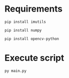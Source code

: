 # Requirements
```
pip install imutils
```

```
pip install numpy
```

```
pip install opencv-python
```

# Execute script
```
py main.py
```